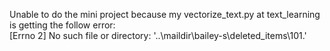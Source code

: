 Unable to do the mini project because my vectorize_text.py at text_learning is getting the follow error:<br/>
[Errno 2] No such file or directory: '..\\maildir\\bailey-s\\deleted_items\\101.'